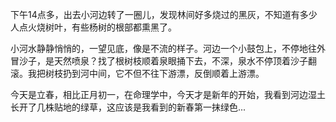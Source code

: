 下午14点多，出去小河边转了一圈儿，发现林间好多烧过的黑灰，不知道有多少人点火烧树叶，有些杨树的根部都熏黑了。

小河水静静悄悄的，一望见底，像是不流的样子。河边一个小鼓包上，不停地往外冒沙子，是天然喷泉？找了根树枝顺着泉眼捅下去，不深，泉水不停顶着沙子翻滚。我把树枝扔到河中间，它不但不往下游漂，反倒顺着上游漂。

今天是立春，相比正月初一，在命理学中，今天才是新年的开始，我看到河边湿土长开了几株贴地的绿草，这应该是我看到的新春第一抹绿色...
